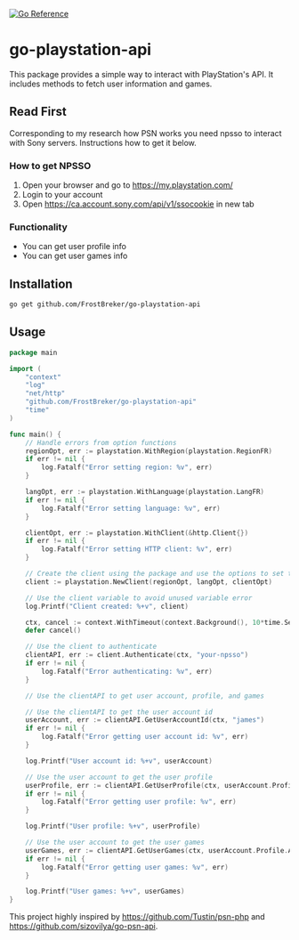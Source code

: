 [![Go Reference](https://pkg.go.dev/badge/github.com/FrostBreker/go-playstation-api.svg)](https://pkg.go.dev/github.com/FrostBreker/go-playstation-api)
# go-playstation-api

This package provides a simple way to interact with PlayStation's API. It includes methods to fetch user information and games.

## Read First
Corresponding to my research how PSN works you need npsso to interact with Sony servers.
Instructions how to get it below.  

### How to get NPSSO

1. Open your browser and go to https://my.playstation.com/
2. Login to your account
3. Open https://ca.account.sony.com/api/v1/ssocookie in new tab

### Functionality
- You can get user profile info
- You can get user games info


## Installation

```bash
go get github.com/FrostBreker/go-playstation-api
```

## Usage

```go
package main

import (
	"context"
	"log"
	"net/http"
	"github.com/FrostBreker/go-playstation-api"
	"time"
)

func main() {
	// Handle errors from option functions
	regionOpt, err := playstation.WithRegion(playstation.RegionFR)
	if err != nil {
		log.Fatalf("Error setting region: %v", err)
	}

	langOpt, err := playstation.WithLanguage(playstation.LangFR)
	if err != nil {
		log.Fatalf("Error setting language: %v", err)
	}

	clientOpt, err := playstation.WithClient(&http.Client{})
	if err != nil {
		log.Fatalf("Error setting HTTP client: %v", err)
	}

	// Create the client using the package and use the options to set the region and lang to fr and use an HTTP client
	client := playstation.NewClient(regionOpt, langOpt, clientOpt)

	// Use the client variable to avoid unused variable error
	log.Printf("Client created: %+v", client)

	ctx, cancel := context.WithTimeout(context.Background(), 10*time.Second)
	defer cancel()

	// Use the client to authenticate
	clientAPI, err := client.Authenticate(ctx, "your-npsso")
	if err != nil {
		log.Fatalf("Error authenticating: %v", err)
	}

	// Use the clientAPI to get user account, profile, and games

	// Use the clientAPI to get the user account id
	userAccount, err := clientAPI.GetUserAccountId(ctx, "james")
	if err != nil {
		log.Fatalf("Error getting user account id: %v", err)
	}

	log.Printf("User account id: %+v", userAccount)

	// Use the user account to get the user profile
	userProfile, err := clientAPI.GetUserProfile(ctx, userAccount.Profile.AccountID)
	if err != nil {
		log.Fatalf("Error getting user profile: %v", err)
	}

	log.Printf("User profile: %+v", userProfile)

	// Use the user account to get the user games
	userGames, err := clientAPI.GetUserGames(ctx, userAccount.Profile.AccountID)
	if err != nil {
		log.Fatalf("Error getting user games: %v", err)
	}

	log.Printf("User games: %+v", userGames)
}
```

This project highly inspired by https://github.com/Tustin/psn-php and https://github.com/sizovilya/go-psn-api.
